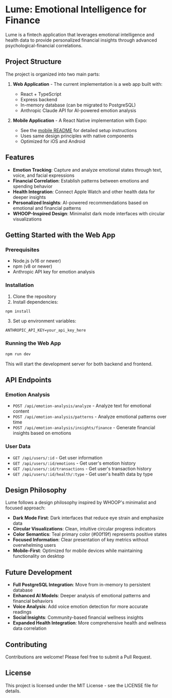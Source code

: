 # Lume: Emotional Intelligence for Finance

Lume is a fintech application that leverages emotional intelligence and health data to provide personalized financial insights through advanced psychological-financial correlations.

## Project Structure

The project is organized into two main parts:

1. **Web Application** - The current implementation is a web app built with:
   - React + TypeScript
   - Express backend
   - In-memory database (can be migrated to PostgreSQL)
   - Anthropic Claude API for AI-powered emotion analysis

2. **Mobile Application** - A React Native implementation with Expo:
   - See the [mobile README](./mobile/README.md) for detailed setup instructions
   - Uses same design principles with native components
   - Optimized for iOS and Android

## Features

- **Emotion Tracking**: Capture and analyze emotional states through text, voice, and facial expressions
- **Financial Correlation**: Establish patterns between emotions and spending behavior
- **Health Integration**: Connect Apple Watch and other health data for deeper insights
- **Personalized Insights**: AI-powered recommendations based on emotional and financial patterns
- **WHOOP-Inspired Design**: Minimalist dark mode interfaces with circular visualizations

## Getting Started with the Web App

### Prerequisites

- Node.js (v16 or newer)
- npm (v8 or newer)
- Anthropic API key for emotion analysis

### Installation

1. Clone the repository
2. Install dependencies:
```bash
npm install
```

3. Set up environment variables:
```
ANTHROPIC_API_KEY=your_api_key_here
```

### Running the Web App

```bash
npm run dev
```

This will start the development server for both backend and frontend.

## API Endpoints

### Emotion Analysis

- `POST /api/emotion-analysis/analyze` - Analyze text for emotional content
- `POST /api/emotion-analysis/patterns` - Analyze emotional patterns over time
- `POST /api/emotion-analysis/insights/finance` - Generate financial insights based on emotions

### User Data

- `GET /api/users/:id` - Get user information
- `GET /api/users/:id/emotions` - Get user's emotion history
- `GET /api/users/:id/transactions` - Get user's transaction history
- `GET /api/users/:id/health/:type` - Get user's health data by type

## Design Philosophy

Lume follows a design philosophy inspired by WHOOP's minimalist and focused approach:

- **Dark Mode First**: Dark interfaces that reduce eye strain and emphasize data
- **Circular Visualizations**: Clean, intuitive circular progress indicators
- **Color Semantics**: Teal primary color (#00f19f) represents positive states
- **Focused Information**: Clear presentation of key metrics without overwhelming users
- **Mobile-First**: Optimized for mobile devices while maintaining functionality on desktop

## Future Development

- **Full PostgreSQL Integration**: Move from in-memory to persistent database
- **Enhanced AI Models**: Deeper analysis of emotional patterns and financial behaviors
- **Voice Analysis**: Add voice emotion detection for more accurate readings
- **Social Insights**: Community-based financial wellness insights
- **Expanded Health Integration**: More comprehensive health and wellness data correlation

## Contributing

Contributions are welcome! Please feel free to submit a Pull Request.

## License

This project is licensed under the MIT License - see the LICENSE file for details.